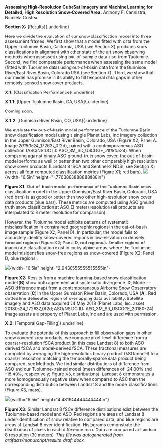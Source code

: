 **Assessing High-Resolution CubeSat Imagery and Machine Learning for
Detailed, High Resolution Snow-Covered Area.** Anthony F. Cannistra,
Nicoleta Cristea.

**Section X:** [Results]{.underline}

Here we divide the evaluation of our snow classification model into
three assessment frames. We first show that a model fitted with data
from the Upper Tuolumne Basin, California, USA (see Section X) produces
snow classifications in alignment with other state of the art snow
observing methods when assessed using out-of-sample data also from
Tuolumne. Second, we find comparable performance when assessing the same
model (fitted with Tuolumne data) using out-of-basin data from the
Gunnison River/East River Basin, Colorado USA (see Section X). Third, we
show that our model has promise in its ability to fill temporal data
gaps in other remotely-sensed snow cover products.

**X.1**: [Classification Performance]{.underline}

**X.1.1**: [Upper Tuolumne Basin, CA, USA]{.underline}

Coming soon.

**X.1.2**: [Gunnison River Basin, CO, USA]{.underline}

We evaluate the out-of-basin model performance of the Tuolumne Basin
snow classification model using a single Planet Labs, Inc imagery
collection in the Upper Gunnison/East River Basin, Colorado, USA (Figure
X2; Panel A. Image *20180524*\_172637\_0f2d), paired with a
contemporaneous ASO collection (ASO/NSIDC ID:
ASO\_3M\_SD\_USCOGE\_*20180524*). When comparing against binary ASO
ground-truth snow cover, the out-of-basin model performs as well or
better than two other comparably high resolution snow cover products
(Landsat 8 fSCA and Sentinel-2 NDSI, see Section X) across all four
computed classification metrics (Figure X1; red bars).
![](media/image1.emf){width="6.5in" height="1.7763888888888888in"}

**Figure X1:** Out-of-basin model performance of the Tuolumne Basin snow
classification model in the Upper Gunnison/East River Basin, Colorado,
USA (red bars) is as good or better than two other high-resolution snow
cover data products (blue bars). These metrics are computed using ASO
ground truth snow classification at ASO (3 meter) resolution (all
products are interpolated to 3 meter resolution for comparison).

However, the Tuolumne model exhibits patterns of systematic
misclassification in constrained geographic regions in the out-of-basin
image sample (Figure X2, Panel D). In particular, the model fails to
accurately identify snow-covered regions in low-elevation or densely
forested regions (Figure X2; Panel D, red regions.). Smaller regions of
inaccurate classification exist in rocky alpine areas, where the
Tuolumne model misidentifies snow-free regions as snow-covered (Figure
X2; Panel D, blue regions).

![](media/image2.png){width="6.5in" height="2.9430555555555555in"}

**Figure X2:** Results from a machine learning-based snow classification
model (**B**) show both agreement and systematic divergence (**D**,
Model -- ASO difference map) from a contemporaneous Airborne Snow
Observatory observation (**C**) in the Upper Gunnison River Basin,
Colorado, USA (**A**). Red dotted line delineates region of overlapping
data availability. Satellite imagery and ASO data acquired 24 May 2018
(Planet Labs, Inc. asset 20180524\_172637\_0f2d; ASO/NSIDC ID:
ASO\_3M\_SD\_USCOGE\_20180524). Image assets are property of Planet
Labs, Inc and are used with permission.

**X.2**: [Temporal Gap-Filling]{.underline}

To evaluate the potential of this approach to fill observation gaps in
other snow covered area products, we compare pixel-level difference from
a coarser-resolution fSCA product (in this case Landsat 8) to both
ASO-derived fSCA and model-derived fSCA. These fractional measures are
computed by averaging the high-resolution binary product (ASO/model) to
a coarser resolution matching the temporally-sparse data product being
compared, see Methods. We find similar distributions of difference from
ASO and our Tuolumne-trained model (mean differences of -24.00% and
-15.40%, respectively; Figure X3, distributions). Landsat 8 demonstrates
a more homogeneously negative skew when compared to ASO than the
corresponding distribution between Landsat 8 and the model
classifications (Figure X3, maps).

![](media/image3.tiff){width="6.5in" height="4.481944444444444in"}

**Figure X3**: Similar Landsat 8 fSCA difference distributions exist
between the Tuolumne-based model and ASO. Red regions are areas of
Landsat 8 under-identification of snow relative to compared data, and
blue regions are areas of Landsat 8 over-identification. Histograms
demonstrate the distribution of pixels in each difference map. Data are
compared at Landsat 8 resolution (30 meters).
*This file was autogenerated from artifacts/manuscript/results_draft.docx*
